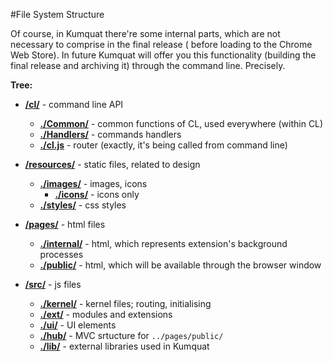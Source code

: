 #File System Structure

Of course, in Kumquat there're some internal parts, which are not necessary to comprise in the final release (
before loading to the Chrome Web Store). In future Kumquat will offer you this functionality (building the final
release and archiving it) through the command line. Precisely.

__Tree:__

* [__/cl/__](https://github.com/chernikovalexey/Kumquat/tree/master/cl) - command line API
  * [__./Common/__](https://github.com/chernikovalexey/Kumquat/tree/master/cl/Common) - common functions of CL, used everywhere (within CL)
  * [__./Handlers/__](https://github.com/chernikovalexey/Kumquat/tree/master/cl/Handlers) - commands handlers
  * [__./cl.js__](https://github.com/chernikovalexey/Kumquat/tree/master/cl/cl.js) - router (exactly, it's being called from command line)

* [__/resources/__](https://github.com/chernikovalexey/Kumquat/tree/master/resources) - static files, related to design
  * [__./images/__](https://github.com/chernikovalexey/Kumquat/tree/master/resources/images) - images, icons
    * [__./icons/__](https://github.com/chernikovalexey/Kumquat/tree/master/resources/images/icons) - icons only
  * [__./styles/__](https://github.com/chernikovalexey/Kumquat/tree/master/resources/styles) - css styles
  
* [__/pages/__](https://github.com/chernikovalexey/Kumquat/tree/master/pages) - html files
  * [__./internal/__](https://github.com/chernikovalexey/Kumquat/tree/master/pages/internal) - html, which represents extension's background processes
  * [__./public/__](https://github.com/chernikovalexey/Kumquat/tree/master/pages/public) - html, which will be available through the browser window
  
* [__/src/__](https://github.com/chernikovalexey/Kumquat/tree/master/src) - js files
  * [__./kernel/__](https://github.com/chernikovalexey/Kumquat/tree/master/src/kernel) - kernel files; routing, initialising
  * [__./ext/__](https://github.com/chernikovalexey/Kumquat/tree/master/src/ext) - modules and extensions
  * [__./ui/__](https://github.com/chernikovalexey/Kumquat/tree/master/src/ui) - UI elements
  * [__./hub/__](https://github.com/chernikovalexey/Kumquat/tree/master/src/hub) - MVC srtucture for `../pages/public/`
  * [__./lib/__](https://github.com/chernikovalexey/Kumquat/tree/master/src/lib) - external libraries used in Kumquat